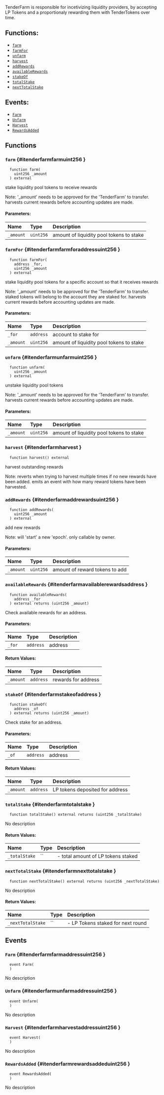 TenderFarm is responsible for incetivizing liquidity providers, by accepting LP Tokens 
and a proportionaly rewarding them with TenderTokens over time.


## Functions:
- [`farm`](#itenderfarmfarmuint256)
- [`farmFor`](#itenderfarmfarmforaddressuint256)
- [`unfarm`](#itenderfarmunfarmuint256)
- [`harvest`](#itenderfarmharvest)
- [`addRewards`](#itenderfarmaddrewardsuint256)
- [`availableRewards`](#itenderfarmavailablerewardsaddress)
- [`stakeOf`](#itenderfarmstakeofaddress)
- [`totalStake`](#itenderfarmtotalstake)
- [`nextTotalStake`](#itenderfarmnexttotalstake)

## Events:
- [`Farm`](#itenderfarmfarmaddressuint256)
- [`Unfarm`](#itenderfarmunfarmaddressuint256)
- [`Harvest`](#itenderfarmharvestaddressuint256)
- [`RewardsAdded`](#itenderfarmrewardsaddeduint256)


## Functions

### `farm` {#itenderfarmfarmuint256 }

```solidity
  function farm(
    uint256 _amount
  ) external
```

stake liquidity pool tokens to receive rewards

Note: '_amount' needs to be approved for the 'TenderFarm' to transfer. harvests current rewards before accounting updates are made. 
#### Parameters:

| Name | Type | Description                                                          |
| :--- | :--- | :------------------------------------------------------------------- |
|`_amount` | `uint256` | amount of liquidity pool tokens to stake|


### `farmFor` {#itenderfarmfarmforaddressuint256 }

```solidity
  function farmFor(
    address _for,
    uint256 _amount
  ) external
```

stake liquidity pool tokens for a specific account so that it receives rewards

Note: '_amount' needs to be approved for the 'TenderFarm' to transfer. staked tokens will belong to the account they are staked for. harvests current rewards before accounting updates are made. 
#### Parameters:

| Name | Type | Description                                                          |
| :--- | :--- | :------------------------------------------------------------------- |
|`_for` | `address` | account to stake for |
|`_amount` | `uint256` | amount of liquidity pool tokens to stake|


### `unfarm` {#itenderfarmunfarmuint256 }

```solidity
  function unfarm(
    uint256 _amount
  ) external
```

unstake liquidity pool tokens

Note: '_amount' needs to be approved for the 'TenderFarm' to transfer. harvests current rewards before accounting updates are made. 
#### Parameters:

| Name | Type | Description                                                          |
| :--- | :--- | :------------------------------------------------------------------- |
|`_amount` | `uint256` | amount of liquidity pool tokens to stake|


### `harvest` {#itenderfarmharvest }

```solidity
  function harvest() external
```

harvest outstanding rewards

Note: reverts when trying to harvest multiple times if no new rewards have been added. emits an event with how many reward tokens have been harvested.


### `addRewards` {#itenderfarmaddrewardsuint256 }

```solidity
  function addRewards(
    uint256 _amount
  ) external
```

add new rewards

Note: will 'start' a new 'epoch'. only callable by owner. 
#### Parameters:

| Name | Type | Description                                                          |
| :--- | :--- | :------------------------------------------------------------------- |
|`_amount` | `uint256` | amount of reward tokens to add|


### `availableRewards` {#itenderfarmavailablerewardsaddress }

```solidity
  function availableRewards(
    address _for
  ) external returns (uint256 _amount)
```

Check available rewards for an address.


#### Parameters:

| Name | Type | Description                                                          |
| :--- | :--- | :------------------------------------------------------------------- |
|`_for` | `address` | address |

#### Return Values:

| Name                           | Type          | Description                                                                  |
| :----------------------------- | :------------ | :--------------------------------------------------------------------------- |
|`_amount`| `address` | rewards for address|

### `stakeOf` {#itenderfarmstakeofaddress }

```solidity
  function stakeOf(
    address _of
  ) external returns (uint256 _amount)
```

Check stake for an address.


#### Parameters:

| Name | Type | Description                                                          |
| :--- | :--- | :------------------------------------------------------------------- |
|`_of` | `address` | address |

#### Return Values:

| Name                           | Type          | Description                                                                  |
| :----------------------------- | :------------ | :--------------------------------------------------------------------------- |
|`_amount`| `address` | LP tokens deposited for address|

### `totalStake` {#itenderfarmtotalstake }

```solidity
  function totalStake() external returns (uint256 _totalStake)
```

No description


#### Return Values:

| Name                           | Type          | Description                                                                  |
| :----------------------------- | :------------ | :--------------------------------------------------------------------------- |
|`_totalStake`| `` | -  total amount of LP tokens staked|

### `nextTotalStake` {#itenderfarmnexttotalstake }

```solidity
  function nextTotalStake() external returns (uint256 _nextTotalStake)
```

No description


#### Return Values:

| Name                           | Type          | Description                                                                  |
| :----------------------------- | :------------ | :--------------------------------------------------------------------------- |
|`_nextTotalStake`| `` | - LP Tokens staked for next round|


## Events

### `Farm` {#itenderfarmfarmaddressuint256 }

```solidity
  event Farm(
  )
```


No description

### `Unfarm` {#itenderfarmunfarmaddressuint256 }

```solidity
  event Unfarm(
  )
```


No description

### `Harvest` {#itenderfarmharvestaddressuint256 }

```solidity
  event Harvest(
  )
```


No description

### `RewardsAdded` {#itenderfarmrewardsaddeduint256 }

```solidity
  event RewardsAdded(
  )
```


No description

